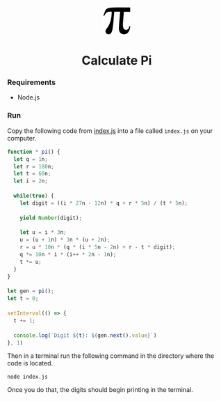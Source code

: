 <p align="center"><img src="https://raw.githubusercontent.com/WilliamDavidHarrison/pi/main/assets/pi.png" height="64" width="64"></p>
<h1 align="center">Calculate Pi</h1>

### Requirements
- Node.js

### Run
Copy the following code from [index.js](https://github.com/WilliamDavidHarrison/pi/blob/main/index.js) into a file called `index.js` on your computer.

```js
function * pi() {
  let q = 1n;
  let r = 180n;
  let t = 60n;
  let i = 2n;

  while(true) {
    let digit = ((i * 27n - 12n) * q + r * 5n) / (t * 5n);

    yield Number(digit);

    let u = i * 3n;
    u = (u + 1n) * 3n * (u + 2n);
    r = u * 10n * (q * (i * 5n - 2n) + r - t * digit);
    q *= 10n * i * (i++ * 2n - 1n);
    t *= u;
  }
}

let gen = pi();
let t = 0;

setInterval(() => {
  t += 1;

  console.log(`Digit ${t}: ${gen.next().value}`)
}, 1)
```

Then in a terminal run the following command in the directory where the code is located.

```
node index.js
```

Once you do that, the digits should begin printing in the terminal.
